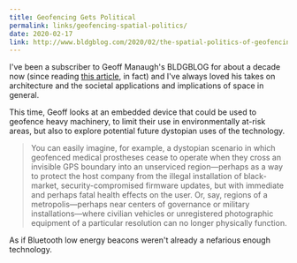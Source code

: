```yaml
---
title: Geofencing Gets Political
permalink: links/geofencing-spatial-politics/
date: 2020-02-17
link: http://www.bldgblog.com/2020/02/the-spatial-politics-of-geofencing/
---
```


I've been a subscriber to Geoff Manaugh's BLDGBLOG for about a decade now (since reading [this article](http://www.bldgblog.com/2008/04/gamespace-an-interview-with-daniel-dociu/), in fact) and I've always loved his takes on architecture and the societal applications and implications of space in general.

This time, Geoff looks at an embedded device that could be used to geofence heavy machinery, to limit their use in environmentally at-risk areas, but also to explore potential future dystopian uses of the technology.

> You can easily imagine, for example, a dystopian scenario in which geofenced medical prostheses cease to operate when they cross an invisible GPS boundary into an unserviced region—perhaps as a way to protect the host company from the illegal installation of black-market, security-compromised firmware updates, but with immediate and perhaps fatal health effects on the user. Or, say, regions of a metropolis—perhaps near centers of governance or military installations—where civilian vehicles or unregistered photographic equipment of a particular resolution can no longer physically function.

As if Bluetooth low energy beacons weren't already a nefarious enough technology.
